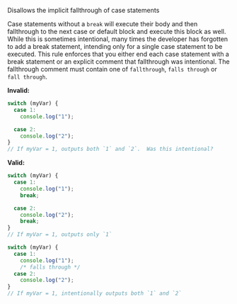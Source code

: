 Disallows the implicit fallthrough of case statements

Case statements without a `break` will execute their body and then fallthrough
to the next case or default block and execute this block as well. While this is
sometimes intentional, many times the developer has forgotten to add a break
statement, intending only for a single case statement to be executed. This rule
enforces that you either end each case statement with a break statement or an
explicit comment that fallthrough was intentional. The fallthrough comment must
contain one of `fallthrough`, `falls through` or `fall through`.

**Invalid:**

```typescript
switch (myVar) {
  case 1:
    console.log("1");

  case 2:
    console.log("2");
}
// If myVar = 1, outputs both `1` and `2`.  Was this intentional?
```

**Valid:**

```typescript
switch (myVar) {
  case 1:
    console.log("1");
    break;

  case 2:
    console.log("2");
    break;
}
// If myVar = 1, outputs only `1`

switch (myVar) {
  case 1:
    console.log("1");
    /* falls through */
  case 2:
    console.log("2");
}
// If myVar = 1, intentionally outputs both `1` and `2`
```
